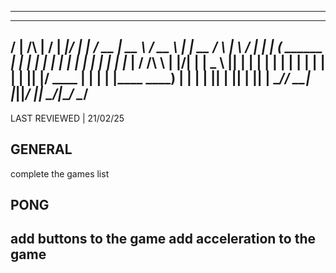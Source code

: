-------------------------------------------------------------------------------
   _____          __  __ ______  _____            _______ ____  _____   ____  
  / ____|   /\   |  \/  |  ____|/ ____|          |__   __/ __ \|  __ \ / __ \ 
 | |  __   /  \  | \  / | |__  | (___    ______     | | | |  | | |  | | |  | |
 | | |_ | / /\ \ | |\/| |  __|  \___ \  |______|    | | | |  | | |  | | |  | |
 | |__| |/ ____ \| |  | | |____ ____) |             | | | |__| | |__| | |__| |
  \_____/_/    \_\_|  |_|______|_____/              |_|  \____/|_____/ \____/ 
-------------------------------------------------------------------------------
LAST REVIEWED | 21/02/25

## GENERAL
complete the games list

## PONG

add buttons to the game
add acceleration to the game
-------------------------------------------------------------------------------
